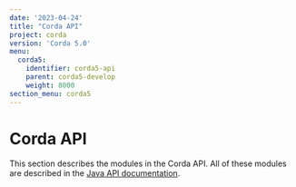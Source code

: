 ```yaml
---
date: '2023-04-24'
title: "Corda API"
project: corda
version: 'Corda 5.0'
menu:
  corda5:
    identifier: corda5-api
    parent: corda5-develop
    weight: 8000
section_menu: corda5
---
```


# Corda API
This section describes the modules in the Corda API. All of these modules are described in the <a href="/en/api-ref/corda/5.0/java/index.html" target="_blank">Java API documentation</a>.
